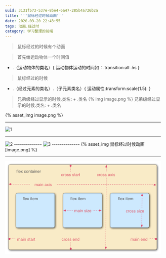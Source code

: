 ```yaml
---
uuid: 3131f573-537e-8be4-6a47-285b4a726b2a
title: '''鼠标经过时候动画'''
date: 2020-03-20 22:43:55
tags: 动画,经过时
category: 学习整理的前端
---
```


> 鼠标经过的时候有个动画

> 首先给运动物体一个时间值

  * .（运动物体的类名）{
    运动物体运动的时间如：.transition:all .5s
  }

> 鼠标经过的时候

  * .（经过元素的类名）.（子元素类名）{
  运动属性:transform:scale(1.5):
  }

> 兄弟级经过显示的时候.类名: + .类名
{% img image.png %}
> 兄弟级经过显示的时候.类名: + .类名

{% asset_img image.png %}

--------------
<img src="image.png" alt="1">

-------------------

<img src="/image.png" alt="2">
--------------
<img src="./image.png" alt="3">
--------------
{% asset_img 鼠标经过时候动画 [image.png] %}

--------------
![]( 鼠标经过时候动画/image.png) 

